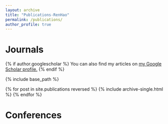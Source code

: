 ```yaml
---
layout: archive
title: "Publications-RenHao"
permalink: /publications/
author_profile: true
---
```


Journals
======
{% if author.googlescholar %}
  You can also find my articles on <u><a href="{{author.googlescholar}}">my Google Scholar profile</a>.</u>
{% endif %}

{% include base_path %}

{% for post in site.publications reversed %}
  {% include archive-single.html %}
{% endfor %}

Conferences
======
